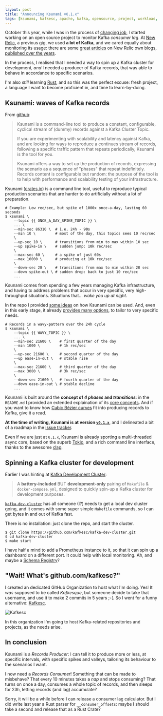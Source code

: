 ```yaml
---
layout: post
title: "Announcing Ksunami v0.1.x"
tags: [ksunami, kafkesc, apache, kafka, opensource, project, workload, producer, records]
---
```


October this year, while I was in the process of
[changing job](https://www.linkedin.com/feed/update/urn:li:activity:6995482562605236224/),
I started working on an open source project to monitor Kafka _consumer lag_.
At [New Relic](https://newrelic.com), a previous gig, we used **a lot of Kafka**,
and we cared equally about monitoring its usage: there are some
[great articles](https://newrelic.com/blog/best-practices/new-relic-kafkapocalypse)
on New Relic own blogs, [published over the years](https://newrelic.com/blog/search?s=kafka).

In the process, I realised that I needed a way to spin up a Kafka cluster for
development, _and_ I needed a producer of Kafka records, that was able to behave
in accordance to specific scenarios.

I'm also _still_ learning [Rust](https://www.rust-lang.org/), and so this was
the perfect excuse: fresh project, a language I want to become proficient in,
and time to learn-by-doing.

## Ksunami: waves of Kafka records

From [github](github.com/kafkesc/ksunami):

> Ksunami is a command-line tool to produce a constant, configurable, cyclical
> stream of (dummy) records against a Kafka Cluster Topic.
>
> If you are experimenting with scalability and latency against Kafka, and are
> looking for ways to reproduce a continues stream of records, following a
> specific traffic pattern that repeats periodically, Ksunami is the tool for you.
>
> Ksunami offers a way to set up the production of records, expressing the
> scenario as a sequence of "phases" that repeat indefinitely.
> Records content is configurable but random: the purpose of the tool is to
> help with performance and scalability testing of your infrastructure.

Ksunami ([crates.io](https://crates.io/crates/ksunami))
is a command line tool, useful to reproduce typical production scenarios
that are harder to do artificially without a lot of preparation.

```shell
# Example: Low rec/sec, but spike of 1000x once-a-day, lasting 60 seconds
$ ksunami \
    --topic {{ ONCE_A_DAY_SPIKE_TOPIC }} \
    ... \
    --min-sec 86310 \  # i.e. 24h - 90s
    --min 10 \         # most of the day, this topics sees 10 rec/sec 
    \
    --up-sec 10 \      # transitions from min to max within 10 sec
    --up spike-in \    # sudden jump: 10k rec/sec
    \
    --max-sec 60 \     # a spike of just 60s
    --max 10000 \      # producing at 10k rec/sec 
    \
    --down-sec 20 \    # transitions from max to min within 20 sec
    --down spike-out \ # sudden drop: back to just 10 rec/sec
    ...
```

Ksunami comes from spending a few years managing Kafka infrastructure, and having
to address problems that occur in very specific, very high-throughput
situations. Situations that... _wake you up at night_.

In the repo I provided [some ideas](https://github.com/kafkesc/ksunami#examples)
on how Ksunami can be used. And, even in this early stage, it already
[provides many options](https://github.com/kafkesc/ksunami#usage), to tailor to
very specific needs.

```shell
# Records in a wavy-pattern over the 24h cycle
$ ksunami \
    --topic {{ WAVY_TOPIC }} \
    ... \
    --min-sec 21600 \    # first quarter of the day
    --min 1000 \         # 1k rec/sec 
    \
    --up-sec 21600 \     # second quarter of the day
    --up ease-in-out \   # stable rise
    \
    --max-sec 21600 \    # third quarter of the day
    --max 3000 \         # 3k rec/sec 
    \
    --down-sec 21600 \   # fourth quarter of the day
    --down ease-in-out \ # stable decline
    ...
```

Ksunami is built around the **concept of _4 phases_ and _transitions_**: in the
`README.md` I provided an extended explaination of its
[core concepts](https://github.com/kafkesc/ksunami#core-concepts). And if you
want to know how
[Cubic Bézier curves](https://en.wikipedia.org/wiki/B%C3%A9zier_curve#Cubic_B%C3%A9zier_curves)
fit into producing records to Kafka, give it a read.

**At the time of writing, Ksunami is at version
[`v0.1.x`](https://crates.io/crates/ksunami/versions)**, and I delineated
a bit of a roadmap in the [issue tracker](https://github.com/kafkesc/ksunami/issues).

Even if we are just at `0.1.x`, Ksunami is already sporting a multi-threaded async core,
based on the superb [Tokio](https://tokio.rs/), and a rich command line interface,
thanks to the awesome [clap](https://crates.io/crates/clap).

## Spinning a Kafka cluster for development

Earlier I was hinting at
[Kafka Development Cluster](https://github.com/kafkesc/kafka-dev-cluster):

> A **battery-included** BUT **development-only** pairing of `Makefile` &
> `docker-compose.yml`, designed to quickly spin-up a Kafka cluster for
> development purposes.

[`kafka-dev-cluster`](https://github.com/kafkesc/kafka-dev-cluster) has
all someone (I?) needs to get a local dev cluster going, and it comes with some
super simple `Makefile` commands, so I can get bytes in and out of Kafka fast.

There is no installation: just clone the repo, and start the cluster.

```shell
$ git clone https://github.com/kafkesc/kafka-dev-cluster.git
$ cd kafka-dev-cluster
$ make start
```

I have half a mind to add a Prometheus instance to it, so that it can spin
up a dashboard on a different port. It could help with local monitoring.
Ah, and maybe a [Schema Registry](https://docs.confluent.io/platform/current/schema-registry/index.html#sr-overview)?

## "Wait! What's github.com/kafkesc?"

I created an dedicated GitHub Organization to host what I'm doing.
Yes! It _was_ supposed to be called _Kafkesque_, but someone decide to take
that username, and use it to make 2 commits in 5 years ;-(.
So I went for a funny alternative: [Kafkesc](https://github.com/kafkesc).

![Kafkesc](https://avatars.githubusercontent.com/u/115027432?s=400&u=cdabaa31af9824aaaeb05edb8f1c808f10ad1027&v=4)

In this organization I'm going to host Kafka-related repositories
and projects, as the needs arise.

## In conclusion

Ksunami is a _Records Producer_: I can tell it to produce more or less,
at specific intervals, with specific spikes and valleys,
tailoring its behaviour to the scenarios I want.

I now need a _Records Consumer_! Something that can be made to misbehave?
That every 10 minutes takes a _nap_ and stops consuming? That turns on
once a day, consumes a whole topic of records, and then sleeps for 23h,
letting records (and lag) accumulate?

Sorry, it will be a while before I can release a consumer lag calculator. But I
did write last year a Rust parser for `__consumer_offsets`: maybe I should
take a second and release that as a Rust Crate?